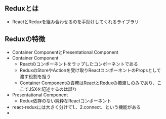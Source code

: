 ## Reduxとは
- ReactとReduxを組み合わせるのを手助けしてくれるライブラリ

## Reduxの特徴
- Container ComponentとPresentational Component
- Container Component
  - Reactのコンポーネントをラップしたコンポーネントである
  - ReduxのStoreやActionを受け取りReactコンポーネントのPropsとして渡す役割を担う
  - Container Componentの責務はReactとReduxの橋渡しのみであり、ここでJSXを記述するのは誤り
- Presentational Component
  - Redux依存のない純粋なReactコンポーネント
- react-reduxには大きく分けて1.<Provider>、2.connect、という機能がある
- <Provider store>